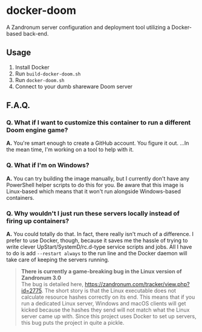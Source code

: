 # docker-doom
A Zandronum server configuration and deployment tool utilizing a Docker-based back-end.

## Usage

1. Install Docker
2. Run `build-docker-doom.sh`
3. Run `docker-doom.sh`
4. Connect to your dumb shareware Doom server

## F.A.Q.

### Q. What if I want to customize this container to run a different Doom engine game?

__A.__ You're smart enough to create a GitHub account. You figure it out.  ...In the mean time, I'm working on a tool to help with it.

### Q. What if I'm on Windows?

__A.__ You can try building the image manually, but I currently don't have any PowerShell helper scripts to do this for you. Be aware that this image is Linux-based which means that it won't run alongside Windows-based containers.

### Q. Why wouldn't I just run these servers locally instead of firing up containers?

__A.__ You could totally do that. In fact, there really isn't much of a difference. I prefer to use Docker, though, because it saves me the hassle of trying to write clever UpStart/SystemD/rc.d-type service scripts and jobs. All I have to do is add `--restart always` to the run line and the Docker daemon will take care of keeping the servers running.

> __There is currently a game-breaking bug in the Linux version of Zandronum 3.0__  
> The bug is detailed here, https://zandronum.com/tracker/view.php?id=2775. The short story is that the Linux executable does not calculate resource hashes correctly on its end. This means that if you run a dedicated Linux server, Windows and macOS clients will get kicked because the hashes they send will not match what the Linux server came up with. Since this project uses Docker to set up servers, this bug puts the project in quite a pickle. 


